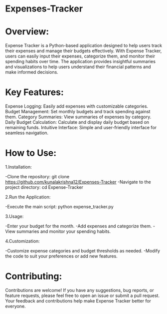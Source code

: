 # Expenses-Tracker

# Overview:

Expense Tracker is a Python-based application designed to help users track their expenses and manage their budgets effectively. With Expense Tracker, users can easily input their expenses, categorize them, and monitor their spending habits over time. The application provides insightful summaries and visualizations to help users understand their financial patterns and make informed decisions.

# Key Features:

Expense Logging: Easily add expenses with customizable categories.
Budget Management: Set monthly budgets and track spending against them.
Category Summaries: View summaries of expenses by category.
Daily Budget Calculation: Calculate and display daily budget based on remaining funds.
Intuitive Interface: Simple and user-friendly interface for seamless navigation.

# How to Use:

1.Installation:

-Clone the repository: git clone https://github.com/kunalakrishna12/Expenses-Tracker
-Navigate to the project directory: cd Expense-Tracker

2.Run the Application:

-Execute the main script: python expense_tracker.py

3.Usage:

-Enter your budget for the month.
-Add expenses and categorize them.
-View summaries and monitor your spending habits.

4.Customization:

-Customize expense categories and budget thresholds as needed.
-Modify the code to suit your preferences or add new features.

# Contributing:

Contributions are welcome! If you have any suggestions, bug reports, or feature requests, please feel free to open an issue or submit a pull request. Your feedback and contributions help make Expense Tracker better for everyone.
